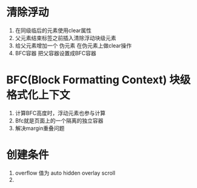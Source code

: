 # 清除浮动
1. 在同级临后的元素使用clear属性
2. 父元素结束标签之前插入清除浮动块级元素
3. 给父元素增加一个 伪元素 在伪元素上做clear操作
4. BFC容器  把父容器设置成BFC容器   

# BFC(Block Formatting Context) 块级格式化上下文
1. 计算BFC高度时，浮动元素也参与计算
2. Bfc就是页面上的一个隔离的独立容器
3.  解决margin重叠问题

# 创建条件
1. overflow 值为 auto hidden overlay scroll
2. 